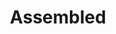 ---
facebook: https://facebook.com/assembledhq
git: https://github.com/js-cookie/js-cookie
linkedin: https://linkedin.com/company/assembledhq
logohandle: assembled
sort: assembled
title: Assembled
twitter: https://x.com/assembledhq
website: https://www.assembled.com/
youtube: https://youtube.com/channel/UC81Or7mQ_NOojL1jPCJU9OA
---